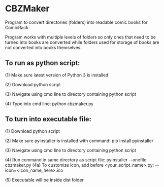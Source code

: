 # CBZMaker
Program to convert directories (folders) into readable comic books for ComicRack.

Program works with multiple levels of folders so only ones that need to be turned into books are converted 
while folders used for storage of books are not converted into books themselves.

## To run as python script:
(1) Make sure latest version of Python 3 is installed

(2) Download python script

(3) Navigate using cmd line to directory containing python script

(4) Type into cmd line: python cbzmaker.py

## To turn into executable file:

(1) Download python script

(2) Make sure pyinstaller is installed with command: pip install pyinstaller

(3) Navigate using cmd line to directory containing python script

(4) Run command in same directory as script file: pyinstaller --onefile cbzmaker.py
  (4a) To customize icon, add before <your_script_name>.py: --icon=<icon_name_here>.ico

(5) Executable will be inside dist folder

